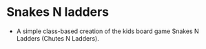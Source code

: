 # Snakes N ladders

* A simple class-based creation of the kids board game Snakes N Ladders (Chutes N Ladders).

